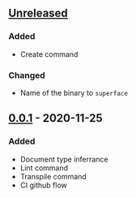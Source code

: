 ## [Unreleased]

### Added
* Create command

### Changed
* Name of the binary to `superface`

## [0.0.1] - 2020-11-25

### Added
* Document type inferrance
* Lint command
* Transpile command
* CI github flow

[Unreleased]: https://github.com/superfaceai/cli/compare/v0.0.1...HEAD
[0.0.1]: https://github.com/superfaceai/cli/releases/tag/v0.0.1
